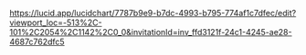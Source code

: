 https://lucid.app/lucidchart/7787b9e9-b7dc-4993-b795-774af1c7dfec/edit?viewport_loc=-513%2C-101%2C2054%2C1142%2C0_0&invitationId=inv_ffd3121f-24c1-4245-ae28-4687c762dfc5